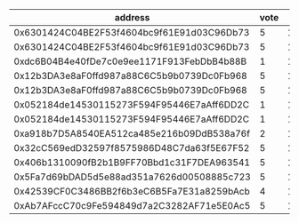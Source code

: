 address|vote|timestamp|signature
---|---|---|---
0x6301424C04BE2F53f4604bc9f61E91d03C96Db73|5|1614087222|0xca6678a29fc83234540d9cb0b8d0b58fe0a74d2aa925b085b23fcd139ea401d02069f5c86a7b0570e5722935b9fa6e857e6f1faa57a47553d34f4a11021d36581c
0x6301424C04BE2F53f4604bc9f61E91d03C96Db73|5|1614087254|0xdd9a3c60f4024ab9f83dd48ed84f97f6d9100fd2639c420b8c3e5b13dba168fb579c2b065be8b668e5f7bcc419a625339407fef4078b415cd1f8257993f91cc01c
0xdc6B04B4e40fDe7c0e9ee1171F913FebDbB4b88B|1|1614088515|0xba5ded8eaeba7bd1a2593e3cdeb08f311ad7aecc1e9cbd85e12ef625246b85ab2f18e77f940d01edc07b671549699caaf9a7f0526dc7b240dc927f07db7d2ff71c
0x12b3DA3e8aF0ffd987a88C6C5b9b0739Dc0Fb968|5|1614092055|0x8a4c1054cfb42bedd0fcf28cbf68c9c531479a89f16faf36264b3369048d3b1723dbc58691581491193bc064af6395602b29c443b001749b229fd3ec77171bfb1b
0x12b3DA3e8aF0ffd987a88C6C5b9b0739Dc0Fb968|5|1614092075|0xc5d32eebfbdfd60d2632d6ce6757be8c58e9518baafc4881864d8a056dd332ca797d7e0129e7fb5f1c431f1cc3ea49d3c7dd75c3774d6c06b3d71d450bdc98251c
0x052184de14530115273F594F95446E7aAff6DD2C|1|1614102443|0x5997b79c1bd0057339c1088ab4f22df5da9f44e76f611dfcff62f2830d178b893acb92525f07e2b852e731428bb60d7d9c497ded5c169c74d2a5286c0800883b1b
0x052184de14530115273F594F95446E7aAff6DD2C|1|1614102462|0x476f938eb7b74c667e645ac173a8fbf2a0d5dc983aa490dd859713cd7499f0cd1dd7dd11ecd43ac801fc07fa7638819a08925a235873f5c4f78017944584663b1c
0xa918b7D5A8540EA512ca485e216b09DdB538a76f|2|1614120037|0x50697380e0c051063247717785f49a72edc8c4e9dcb828c6a4d9ed28bfcb6b79573c9047fd9234a74cee6229956b1086e7dad2236a5735ba8f2993a7f86831e81c
0x32cC569edD32597f8575986D48C7da63f5E67F52|5|1614136499|0x796559ca2be3b499321431089578b25596cfd5eea6cb5185af7952521fae291426e4b5be4d270e002e223a80966825af645fc2079890dcb355e2fa3a8e6276fb1b
0x406b1310090fB2b1B9FF70Bbd1c31F7DEA963541|5|1614136885|0x3a77a0e1b5353b22d24bf548d0b74866c160119fef811ecbad311fd4d008649f070b861f615fa6440b55c5ea5951a23a632fc6250f55b5411553779b1495eb6d1b
0x5Fa7d69bDAD5d5e88ad351a7626d00508885c723|5|1614139069|0x701529fc2a466187b05150499cc7613c2ef259d2d72db1006243a8bcf6b301112980d51dd031d9e784b4edd4296645876620efb4210a653e2e6b421a4ce125531b
0x42539CF0C3486BB2f6b3eC6B5Fa7E31a8259bAcb|4|1614158949|0x5d868668a6d79519d93f004d9d7f83d2e24a150bed361131a419ec994629c865625cc420e3725bb33c75f00537b174920f45ec7e3dcd4ab5c684383418f63f571b
0xAb7AFccC70c9Fe594849d7a2C3282AF71e5E0Ac5|5|1614166838|0x49dd2b75a08fbf6ffaca9231a17d152c74273e6d2a582a7f0b56d791b75754c62b1eebc98a72c55634d66dc80ac4f4e15756dcebcdf78329a2c73d0f726448671c